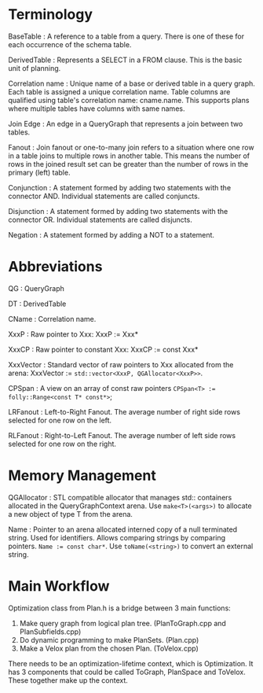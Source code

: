 # Terminology

BaseTable
: A reference to a table from a query. There is one of these for each occurrence of the schema table.

DerivedTable
: Represents a SELECT in a FROM clause. This is the basic unit of planning.

Correlation name
: Unique name of a base or derived table in a query graph. Each table is assigned a unique correlation name. Table columns are qualified using table's correlation name: cname.name. This supports plans where multiple tables have columns with same names.

Join Edge
: An edge in a QueryGraph that represents a join between two tables.

Fanout
: Join fanout or one-to-many join refers to a situation where one row in a table joins to multiple rows in another table. This means the number of rows in the joined result set can be greater than the number of rows in the primary (left) table.

Conjunction
: A statement formed by adding two statements with the connector AND. Individual statements are called conjuncts.

Disjunction
: A statement formed by adding two statements with the connector OR. Individual statements are called disjuncts.

Negation
: A statement formed by adding a NOT to a statement.

# Abbreviations

QG
: QueryGraph

DT
: DerivedTable

CName
: Correlation name.

XxxP
: Raw pointer to Xxx: XxxP := Xxx*

XxxCP
: Raw pointer to constant Xxx: XxxCP := const Xxx*

XxxVector
: Standard vector of raw pointers to Xxx allocated from the arena: XxxVector := `std::vector<XxxP, QGAllocator<XxxP>>`.

CPSpan<T>
: A view on an array of const raw pointers `CPSpan<T> := folly::Range<const T* const*>`;

LRFanout
: Left-to-Right Fanout. The average number of right side rows selected for one row on the left.

RLFanout
: Right-to-Left Fanout. The average number of left side rows selected for one row on the right.

# Memory Management

QGAllocator
: STL compatible allocator that manages std:: containers allocated in the QueryGraphContext arena. Use `make<T>(<args>)` to allocate a new object of type T from the arena.

Name
: Pointer to an arena allocated interned copy of a null terminated string. Used for identifiers. Allows comparing strings by comparing pointers. `Name := const char*`. Use `toName(<string>)` to convert an external string.

# Main Workflow

Optimization class from Plan.h is a bridge between 3 main functions:

1. Make query graph from logical plan tree. (PlanToGraph.cpp and PlanSubfields.cpp)
2. Do dynamic programming to make PlanSets. (Plan.cpp)
3. Make a Velox plan from the chosen Plan.  (ToVelox.cpp)

There needs to be an optimization-lifetime context, which is Optimization. It has 3 components that could be called ToGraph, PlanSpace and ToVelox. These together make up the context.
